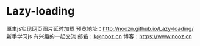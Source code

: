 # Lazy-loading
原生js实现网页图片延时加载
预览地址：http://noozn.github.io/Lazy-loading/ 新手学习js 有兴趣的一起交流 邮箱：k@nooz.cn 博客：https://www.nooz.cn
